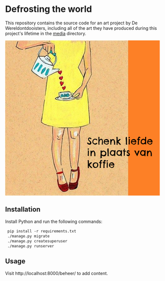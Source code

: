 # Defrosting the world

This repository contains the source code for an art project by De
Wereldontdooisters, including all of the art they have produced
during this project's lifetime in the [media](media/) directory.

![Schenk liefde in plaats van koffie](media/89b231f4d2a24724a4bd2db333d31709.jpg)

## Installation

Install Python and run the following commands:

     pip install -r requirements.txt
     ./manage.py migrate
     ./manage.py createsuperuser
     ./manage.py runserver

## Usage

Visit http://localhost:8000/beheer/ to add content.
